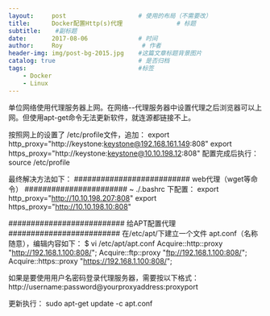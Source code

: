 ```yaml
---
layout:     post                    # 使用的布局（不需要改）
title:      Docker配置Http(s)代理               # 标题 
subtitle:    #副标题
date:       2017-08-06              # 时间
author:     Roy                      # 作者
header-img: img/post-bg-2015.jpg    #这篇文章标题背景图片
catalog: true                       # 是否归档
tags:                               #标签
    - Docker
    - Linux
---
```



单位网络使用代理服务器上网。在网络--代理服务器中设置代理之后浏览器可以上网。但使用apt-get命令无法更新软件，就连源都链接不上。 

按照网上的设置了 /etc/profile文件，追加：
export http_proxy="http://keystone:keystone@192.168.161.149:808"
export https_proxy="http://keystone:keystone@10.10.198.12:808"
配置完成后执行：source /etc/profile

最终解决方法如下： 
##########################  web代理（wget等命令）	#######################
~ ./.bashrc 下配置：
export http_proxy="http://10.10.198.207:808"
export https_proxy="http://10.10.198.10:808"

##########################	给APT配置代理	#########################
在/etc/apt/下建立一个文件 apt.conf（名称随意），编辑内容如下： 
$ vi /etc/apt/apt.conf
Acquire::http::proxy "http://192.168.1.100:808/";
Acquire::ftp::proxy "ftp://192.168.1.100:808/";
Acquire::https::proxy "https://192.168.1.100:808/";

如果是要使用用户名密码登录代理服务器，需要按以下格式：
http://username:password@yourproxyaddress:proxyport

更新执行： 
sudo apt-get update -c apt.conf
